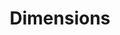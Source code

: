 ---
layout: default
bigquery: https://console.cloud.google.com/bigquery?p=covid-19-dimensions-ai&page=table&d=data&t=publications
contributors: Digital Science, https://www.digital-science.com/
cost: Free for personal, non-commercial use.
description: Dimensions contains more than 100 million publications, ranging from
  articles published in scholarly journals, books and book chapters, to preprints
  and conference proceedings. All publications are contextualized with linked data
  sets, funding, publications, patents, clinical trials, and policy documents. You
  can also view associated categories, funders, institutions, and researcher profiles.
documentation: https://docs.dimensions.ai/bigquery/index.html
last_edit: 04/13/2022, 11:22:47
location: https://www.dimensions.ai/products/free/
maintained_by: Digital Science, https://www.digital-science.com/
schema_fields:
- patent_ids
- date_normal
- categories
- relationships
- subtitles
- current_assignee_orgs
- concepts
- end_year
- cpc
- open_access_categories_v2
- jurisdiction
- parent_id
- category_rcdc
- external_ids
- funding_aud
- phase
- citation_string
- funder_org_acronyms
- investigators
- original_abstract
- acronym
- filing_date
- publication_year
- eisbn
- reference_ids
- publication_ids
- priority_date
- original_assignee_orgs
- family_count
- research_org_cities
- category_uoa
- ipcr
- start_year
- kind
- family_id
- mesh_terms
- date_modified
- abstract
- acronyms
- conference
- category_hra
- filing_year
- research_org_city_names
- type
- granted_date
- start_date
- research_org_country_names
- altmetrics
- acknowledgements
- resulting_publication_doi
- category_hrcs_hc
- assignee_countries
- doi
- license
- proceedings_title
- associated_publication_arxiv_id
- source_id
- pmcid
- associated_publication_pmid
- funder_orgs
- date
- interventions
- metrics
- citations_count
- created_date
- embargo_date
- funding_cad
- labels
- category_icrp_cso
- filing_status
- date_inserted
- category_bra
- active_years
- publication_date
- clinical_trial_ids
- citations
- funding_jpy
- book_title
- legal_status
- id
- funding_nzd
- foa_number
- researcher_ids
- original_title
- gender
- email_address
- expiration_year
- pmid
- funding_usd
- aliases
- funding_eur
- funder_org_countries
- publisher
- supporting_grant_ids
- established
- end_date
- funding_gbp
- category_sdg
- funder_countries
- registry
- open_access_categories
- repository_id
- associated_publication_id
- arxiv_id
- priority_year
- category_icrp_ct
- date_imported_gbq
- mesh_headings
- journal
- conditions
- links
- organisation_details
- granted_year
- associated_publication_doi
- research_org_state_codes
- address
- brief_title
- date_online
- funder_org
- associated_grant_ids
- original_assignee
- book_series_title
- editors
- journal_lists
- funder_org_cities
- resulting_publication_ids
- current_assignee
- current_assignee_countries
- research_orgs
- isbn
- issue
- cited_by_ids
- funding_cny
- funder_org_state_codes
- status
- expiration_date
- inventor_names
- original_assignee_countries
- date_print
- pages
- volume
- repository_name
- category_hrcs_rac
- funding_currency
- wikipedia_url
- assignee_orgs
- repository_url
- research_org_state_names
- funding_amount
- types
- application_number
- authors
- legal_events
- grant_number
- language
- funding_details
- year
- research_org_countries
- funding_chf
- family_members_ids
- category_for
- title
- name
- linkout
- description
shortname: dimensions
tags:
- scholarly literature
- patents
- funding
- clinical trials
- academic profiles
terms_of_use: 'Use of both the Dimensions COVID-19 dataset and full Dimensions dataset
  are subject to the Dimensions Terms of use: https://www.dimensions.ai/policies-terms-legal '
title: Dimensions
uuid: dcff88bd-fe6b-4fdb-8159-809bf9d7bc1c
---
